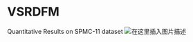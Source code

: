 # VSRDFM
Quantitative Results on SPMC-11 dataset
![在这里插入图片描述](https://img-blog.csdnimg.cn/20200730130233802.png?x-oss-process=image/watermark,type_ZmFuZ3poZW5naGVpdGk,shadow_10,text_aHR0cHM6Ly9ibG9nLmNzZG4ubmV0L3dlaXhpbl80MjA1NDUwOA==,size_16,color_FFFFFF,t_70)
